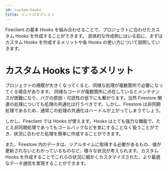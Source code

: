 ```yaml
---
id: custom-hooks
title: イントロダクション
---
```


Fireclient の基本 Hooks を組み合わせることで、プロジェクトに合わせたカスタム Hooks を作成することができます。
具体的な作成例にはいる前に、まずはカスタム Hooks を作成するメリットや各 Hooks の使い方について説明していきます。

# カスタム Hooks にするメリット

プロジェクトの規模が大きくなってくると、同様な処理が複数箇所で必要になってくる場合があります。
同様なコードが複数箇所に点在しているとメンテナンスが困難になり、バグの原因・可読性の低下にも繋がります。当然 Firestore 関連の処理についても処理の共通化は行うべきです。しかし、Firestore は非同期処理であるため、通常この処理の共通化はハードルが上がってしまうでしょう。

しかし、Fireclient では Hooks が使えます。Hooks はとても強力な機能で、たとえ非同期処理であってもコールバックなどを気にすることなく扱うことができ、状況に合わせた処理を簡単に作成することができます。

また、Firestore 内のデータは、リアルタイムに取得する必要があるもの、値が更新されないとわかっているものなど、様々な状況が考えられます。カスタム Hooks を作成することでこれらの状況に細かくカスタマイズされた、より最適なデータ通信を実現することができます。

<!-- 書くこと

- カスタム Hooks にするメリット
  - 同じコードを減らすことでメンテナンスを簡単にする → less bug
    - Reducer/Saga でのコードと比較
    - 非同期処理なので、非 Hooks だとハードルが高い
  - データベースや使用頻度に合わせた最適な処理を作ることができる → 更新されないとわかっている部分に関しては`acceptOutdated=true`でクエリ回数を減らすなど
- カスタム Hooks を作る際によく使う Function の紹介
  - useGetDoc
  - useGetCollection
  - useQuery
  - useArrayQuery
  - useEffectなどの扱い方

  -->
